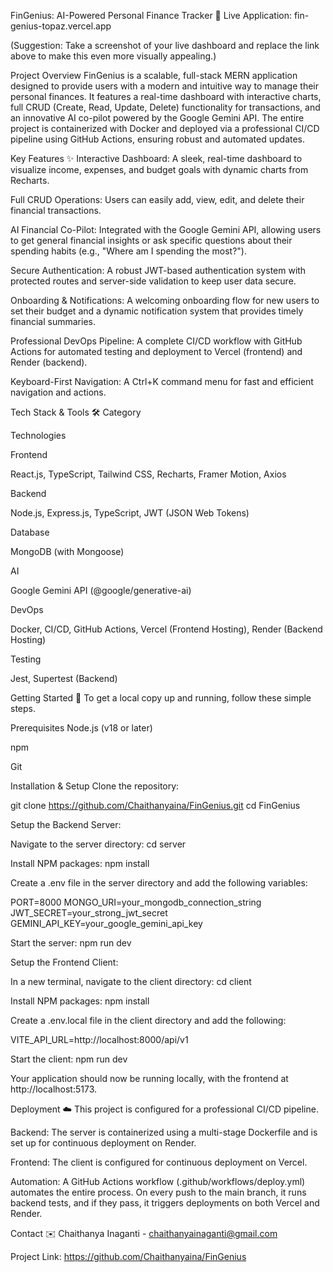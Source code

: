 FinGenius: AI-Powered Personal Finance Tracker 🚀
Live Application: fin-genius-topaz.vercel.app

(Suggestion: Take a screenshot of your live dashboard and replace the link above to make this even more visually appealing.)

Project Overview
FinGenius is a scalable, full-stack MERN application designed to provide users with a modern and intuitive way to manage their personal finances. It features a real-time dashboard with interactive charts, full CRUD (Create, Read, Update, Delete) functionality for transactions, and an innovative AI co-pilot powered by the Google Gemini API. The entire project is containerized with Docker and deployed via a professional CI/CD pipeline using GitHub Actions, ensuring robust and automated updates.

Key Features ✨
Interactive Dashboard: A sleek, real-time dashboard to visualize income, expenses, and budget goals with dynamic charts from Recharts.

Full CRUD Operations: Users can easily add, view, edit, and delete their financial transactions.

AI Financial Co-Pilot: Integrated with the Google Gemini API, allowing users to get general financial insights or ask specific questions about their spending habits (e.g., "Where am I spending the most?").

Secure Authentication: A robust JWT-based authentication system with protected routes and server-side validation to keep user data secure.

Onboarding & Notifications: A welcoming onboarding flow for new users to set their budget and a dynamic notification system that provides timely financial summaries.

Professional DevOps Pipeline: A complete CI/CD workflow with GitHub Actions for automated testing and deployment to Vercel (frontend) and Render (backend).

Keyboard-First Navigation: A Ctrl+K command menu for fast and efficient navigation and actions.

Tech Stack & Tools 🛠️
Category

Technologies

Frontend

React.js, TypeScript, Tailwind CSS, Recharts, Framer Motion, Axios

Backend

Node.js, Express.js, TypeScript, JWT (JSON Web Tokens)

Database

MongoDB (with Mongoose)

AI

Google Gemini API (@google/generative-ai)

DevOps

Docker, CI/CD, GitHub Actions, Vercel (Frontend Hosting), Render (Backend Hosting)

Testing

Jest, Supertest (Backend)

Getting Started 🏁
To get a local copy up and running, follow these simple steps.

Prerequisites
Node.js (v18 or later)

npm

Git

Installation & Setup
Clone the repository:

git clone https://github.com/Chaithanyaina/FinGenius.git
cd FinGenius

Setup the Backend Server:

Navigate to the server directory: cd server

Install NPM packages: npm install

Create a .env file in the server directory and add the following variables:

PORT=8000
MONGO_URI=your_mongodb_connection_string
JWT_SECRET=your_strong_jwt_secret
GEMINI_API_KEY=your_google_gemini_api_key

Start the server: npm run dev

Setup the Frontend Client:

In a new terminal, navigate to the client directory: cd client

Install NPM packages: npm install

Create a .env.local file in the client directory and add the following:

VITE_API_URL=http://localhost:8000/api/v1

Start the client: npm run dev

Your application should now be running locally, with the frontend at http://localhost:5173.

Deployment ☁️
This project is configured for a professional CI/CD pipeline.

Backend: The server is containerized using a multi-stage Dockerfile and is set up for continuous deployment on Render.

Frontend: The client is configured for continuous deployment on Vercel.

Automation: A GitHub Actions workflow (.github/workflows/deploy.yml) automates the entire process. On every push to the main branch, it runs backend tests, and if they pass, it triggers deployments on both Vercel and Render.

Contact ✉️
Chaithanya Inaganti - chaithanyainaganti@gmail.com

Project Link: https://github.com/Chaithanyaina/FinGenius
